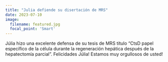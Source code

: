 ```yaml
---
title: "Julia defiende su disertación de MRS"
date: 2023-07-10
image:
  filename: featured.jpg
  focal_point: 'Smart'
---
```


Júlia hizo una excelente defensa de su tesis de MRS título “CtsD papel específico de la célula durante la regeneración hepática después de la hepatectomía parcial”. Felicidades Júlia! Estamos muy orgullosos de usted!
